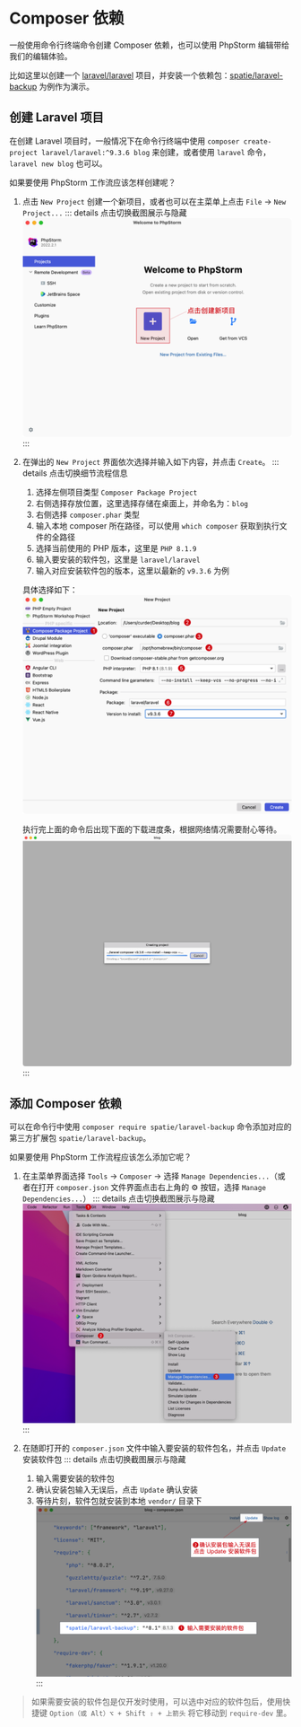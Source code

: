 # Composer 依赖

一般使用命令行终端命令创建 Composer 依赖，也可以使用 PhpStorm 编辑带给我们的编辑体验。

比如这里以创建一个 [laravel/laravel](https://github.com/laravel/laravel) 项目，并安装一个依赖包：[spatie/laravel-backup](https://github.com/spatie/laravel-backup) 为例作为演示。

## 创建 Laravel 项目

在创建 Laravel 项目时，一般情况下在命令行终端中使用 `composer create-project laravel/laravel:^9.3.6 blog` 来创建，或者使用 `laravel` 命令，`laravel new blog` 也可以。

如果要使用 PhpStorm 工作流应该怎样创建呢？

1. 点击 `New Project` 创建一个新项目，或者也可以在主菜单上点击 `File` -> `New Project...`
    ::: details 点击切换截图展示与隐藏
    ![](./images/composer-dependencies/create-new-project.png)
    :::

2. 在弹出的 `New Project` 界面依次选择并输入如下内容，并点击 `Create`。
    ::: details 点击切换细节流程信息
    1. 选择左侧项目类型 `Composer Package Project`
    2. 右侧选择存放位置，这里选择存储在桌面上，并命名为：`blog`
    3. 右侧选择 `composer.phar` 类型
    4. 输入本地 composer 所在路径，可以使用 `which composer` 获取到执行文件的全路径
    5. 选择当前使用的 PHP 版本，这里是 `PHP 8.1.9`
    6. 输入要安装的软件包，这里是 `laravel/laravel`
    7. 输入对应安装软件包的版本，这里以最新的  `v9.3.6` 为例

    具体选择如下：
    ![](./images/composer-dependencies/create-new-composer-package-project.png)

    执行完上面的命令后出现下面的下载进度条，根据网络情况需要耐心等待。
    ![](./images/composer-dependencies/create-new-composer-package-project-processing.png)
    :::

## 添加 Composer 依赖

可以在命令行中使用 `composer require spatie/laravel-backup` 命令添加对应的第三方扩展包 `spatie/laravel-backup`。

如果要使用 PhpStorm 工作流程应该怎么添加它呢？

1. 在主菜单界面选择 `Tools` -> `Composer` -> 选择 `Manage Dependencies...`（或者在打开 `composer.json` 文件界面点击右上角的 ⚙️ 按钮，选择 `Manage Dependencies...`）
    ::: details 点击切换截图展示与隐藏
    ![](./images/composer-dependencies/add-compose-dependencies-using-manage-dependencies.png)
    :::

2. 在随即打开的 `composer.json` 文件中输入要安装的软件包名，并点击 `Update` 安装软件包
   ::: details 点击切换截图展示与隐藏
   1. 输入需要安装的软件包
   2. 确认安装包输入无误后，点击 `Update` 确认安装
   3. 等待片刻，软件包就安装到本地 `vendor/` 目录下
   ![](./images/composer-dependencies/enter-install-package-name-and-update.png)
   :::

> 如果需要安装的软件包是仅开发时使用，可以选中对应的软件包后，使用快捷键 `Option（或 Alt）⌥ + Shift ⇧ + 上箭头` 将它移动到 `require-dev` 里。